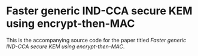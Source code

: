 # Faster generic IND-CCA secure KEM using encrypt-then-MAC
This is the accompanying source code for the paper titled _Faster generic IND-CCA secure KEM using encrypt-then-MAC_.
